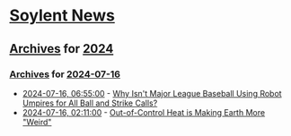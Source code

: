 # [Soylent News](../../../README.md)

## [Archives](../../index.md) for [2024](../index.md)

### [Archives](../../index.md) for [2024-07-16](index.md)

* [2024-07-16, 06:55:00](https://soylentnews.org/article.pl?sid=24/07/15/0418211&from=rss) - [Why Isn't Major League Baseball Using Robot Umpires for All Ball and Strike Calls?](https://soylentnews.org/article.pl?sid=24/07/15/0418211&from=rss)
* [2024-07-16, 02:11:00](https://soylentnews.org/article.pl?sid=24/07/15/0040216&from=rss) - [Out-of-Control Heat is Making Earth More \"Weird\"](https://soylentnews.org/article.pl?sid=24/07/15/0040216&from=rss)
